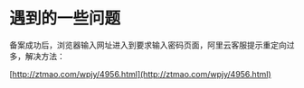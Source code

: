 # 遇到的一些问题

备案成功后，浏览器输入网址进入到要求输入密码页面，阿里云客服提示重定向过多，解决方法：

[http://ztmao.com/wpjy/4956.html](http://ztmao.com/wpjy/4956.html)



